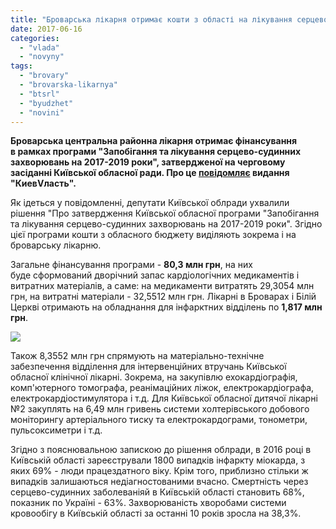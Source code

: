 ```yaml
---
title: "Броварська лікарня отримає кошти з області на лікування серцево-судинних захворювань"
date: 2017-06-16
categories: 
  - "vlada"
  - "novyny"
tags: 
  - "brovary"
  - "brovarska-likarnya"
  - "btsrl"
  - "byudzhet"
  - "novini"
---
```


**Броварська центральна районна лікарня отримає фінансування в рамках програми "Запобігання та лікування серцево-судинних захворювань на 2017-2019 роки", затвердженої на черговому засіданні Київської обласної ради. Про це [повідомляє](http://kievvlast.com.ua/news/kievoblsovet_videlil_na_lechenie_serdechnikov_svishe_80_mln_griven52993.html) видання "КиевVласть".**

Як ідеться у повідомленні, депутати Київської облради ухвалили рішення "Про затвердження Київської обласної програми "Запобігання та лікування серцево-судинних захворювань на 2017-2019 роки". Згідно цієї програми кошти з обласного бюджету виділяють зокрема і на броварську лікарню.

Загальне фінансування програми - **80,3 млн грн**, на них буде сформований дворічний запас кардіологічних медикаментів і витратних матеріалів, а саме: на медикаменти витратять 29,3054 млн грн, на витратні матеріали - 32,5512 млн грн. Лікарні в Броварах і Білій Церкві отримають на обладнання для інфарктних відділень по **1,817 млн ​​грн**.

[![](https://mpz.brovary.org/wp-content/uploads/2017/06/236.jpg)](https://mpz.brovary.org/wp-content/uploads/2017/06/236.jpg)

Також 8,3552 млн грн спрямують на матеріально-технічне забезпечення відділення для інтервенційних втручань Київської обласної клінічної лікарні. Зокрема, на закупівлю ехокардіографія, комп'ютерного томографа, реанімаційних ліжок, електрокардіографа, електрокардіостимулятора і т.д. Для Київської обласної дитячої лікарні №2 закуплять на 6,49 млн гривень системи холтерівського добового моніторингу артеріального тиску та електрокардограми, тонометри, пульсоксиметри і т.д.

Згідно з пояснювальною запискою до рішення облради, в 2016 році в Київській області зареєстрували 1800 випадків інфаркту міокарда, з яких 69% - люди працездатного віку. Крім того, приблизно стільки ж випадків залишаються недіагностованими вчасно. Смертність через серцево-судинних заболеваніяй в Київській області становить 68%, показник по Україні - 63%. Захворюваність хворобами системи кровообігу в Київській області за останні 10 років зросла на 38,3%.
